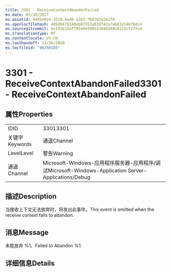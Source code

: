 ```yaml
---
title: 3301 - ReceiveContextAbandonFailed
ms.date: 03/30/2017
ms.assetid: 4495e0c4-3518-4a40-a203-760782e2b1f0
ms.openlocfilehash: 4d5db676140eb07553a619f43a7ab81e54bf8dc4
ms.sourcegitcommit: bc293b14af795e0e999e3304dd40c0222cf2ffe4
ms.translationtype: MT
ms.contentlocale: zh-CN
ms.lasthandoff: 11/26/2020
ms.locfileid: "96250185"
---
```

# <a name="3301---receivecontextabandonfailed"></a><span data-ttu-id="cd45c-102">3301 - ReceiveContextAbandonFailed</span><span class="sxs-lookup"><span data-stu-id="cd45c-102">3301 - ReceiveContextAbandonFailed</span></span>

## <a name="properties"></a><span data-ttu-id="cd45c-103">属性</span><span class="sxs-lookup"><span data-stu-id="cd45c-103">Properties</span></span>  
  
|||  
|-|-|  
|<span data-ttu-id="cd45c-104">ID</span><span class="sxs-lookup"><span data-stu-id="cd45c-104">ID</span></span>|<span data-ttu-id="cd45c-105">3301</span><span class="sxs-lookup"><span data-stu-id="cd45c-105">3301</span></span>|  
|<span data-ttu-id="cd45c-106">关键字</span><span class="sxs-lookup"><span data-stu-id="cd45c-106">Keywords</span></span>|<span data-ttu-id="cd45c-107">通道</span><span class="sxs-lookup"><span data-stu-id="cd45c-107">Channel</span></span>|  
|<span data-ttu-id="cd45c-108">Level</span><span class="sxs-lookup"><span data-stu-id="cd45c-108">Level</span></span>|<span data-ttu-id="cd45c-109">警告</span><span class="sxs-lookup"><span data-stu-id="cd45c-109">Warning</span></span>|  
|<span data-ttu-id="cd45c-110">通道</span><span class="sxs-lookup"><span data-stu-id="cd45c-110">Channel</span></span>|<span data-ttu-id="cd45c-111">Microsoft-Windows-应用程序服务器-应用程序/调试</span><span class="sxs-lookup"><span data-stu-id="cd45c-111">Microsoft-Windows-Application Server-Applications/Debug</span></span>|  
  
## <a name="description"></a><span data-ttu-id="cd45c-112">描述</span><span class="sxs-lookup"><span data-stu-id="cd45c-112">Description</span></span>  

 <span data-ttu-id="cd45c-113">当接收上下文无法放弃时，将发出此事件。</span><span class="sxs-lookup"><span data-stu-id="cd45c-113">This event is emitted when the receive context fails to abandon.</span></span>  
  
## <a name="message"></a><span data-ttu-id="cd45c-114">消息</span><span class="sxs-lookup"><span data-stu-id="cd45c-114">Message</span></span>  

 <span data-ttu-id="cd45c-115">未能放弃 %1。</span><span class="sxs-lookup"><span data-stu-id="cd45c-115">Failed to Abandon %1.</span></span>  
  
## <a name="details"></a><span data-ttu-id="cd45c-116">详细信息</span><span class="sxs-lookup"><span data-stu-id="cd45c-116">Details</span></span>
